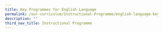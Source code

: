 ```yaml
---
title: Key Programmes for English Language
permalink: /our-curriculum/Instructional-Programme/english-language-key-programmes/
description: ""
third_nav_title: Instructional Programme
---
```

